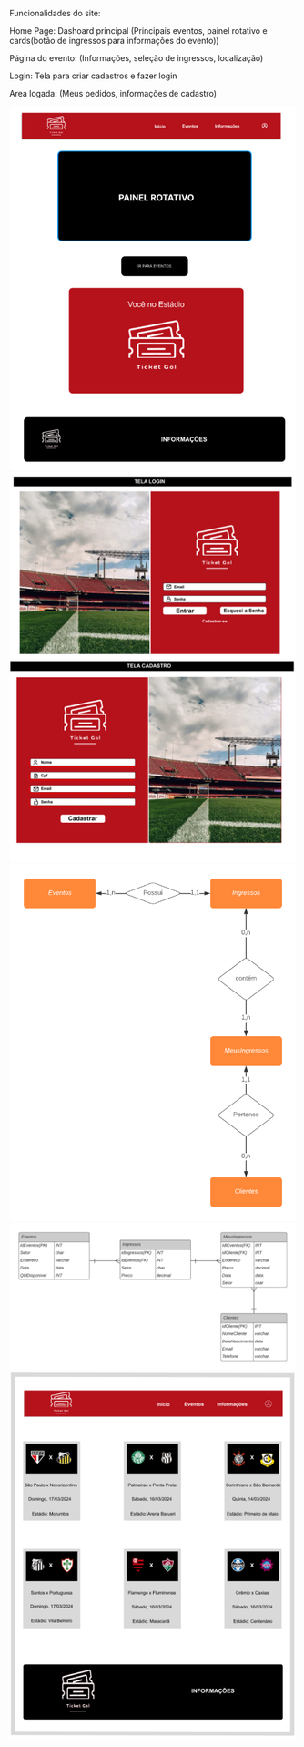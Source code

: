 Funcionalidades do site:

Home Page: Dashoard principal (Principais eventos, painel rotativo e cards(botão de ingressos para informações do evento))

Página do evento: (Informações, seleção de ingressos, localização)

Login: Tela para criar cadastros e fazer login

Area logada: (Meus pedidos, informações de cadastro)


![Home](/Prototipos/Home.PNG)
![Login](/Prototipos/Login.PNG)
![Cadastro](/Prototipos/Cadastro.PNG)
![MER](/Prototipos/MER.png)
![MER](/Prototipos/DER.png)
![MER](/Prototipos/Tela_Eventos.png)
